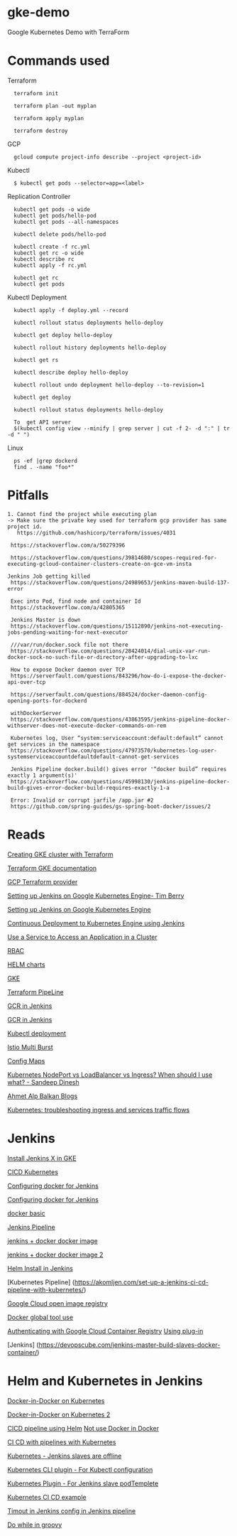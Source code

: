 # gke-demo
Google Kubernetes Demo with TerraForm

# Commands used
  Terraform
  
      terraform init

      terraform plan -out myplan

      terraform apply myplan
      
      terraform destroy

  GCP
      
      gcloud compute project-info describe --project <project-id>
      
  Kubectl
      
      $ kubectl get pods --selector=app=<label>
      
   Replication Controller
      
      kubectl get pods -o wide
      kubectl get pods/hello-pod
      kubectl get pods --all-namespaces

      kubectl delete pods/hello-pod

      kubectl create -f rc.yml
      kubectl get rc -o wide
      kubectl describe rc
      kubectl apply -f rc.yml

      kubectl get rc
      kubectl get pods
      
   Kubectl Deployment
   
      kubectl apply -f deploy.yml --record

      kubectl rollout status deployments hello-deploy

      kubectl get deploy hello-deploy

      kubectl rollout history deployments hello-deploy

      kubectl get rs

      kubectl describe deploy hello-deploy

      kubectl rollout undo deployment hello-deploy --to-revision=1

      kubectl get deploy

      kubectl rollout status deployments hello-deploy
      
      To  get API server 
      $(kubectl config view --minify | grep server | cut -f 2- -d ":" | tr -d " ")
   
  Linux
      
      ps -ef |grep dockerd
      find . -name "foo*"
      
# Pitfalls
    1. Cannot find the project while executing plan
    -> Make sure the private key used for terraform gcp provider has same project id.
       https://github.com/hashicorp/terraform/issues/4031
   
     https://stackoverflow.com/a/50279396
     
     https://stackoverflow.com/questions/39814680/scopes-required-for-executing-gcloud-container-clusters-create-on-gce-vm-insta
    
    Jenkins Job getting killed
     https://stackoverflow.com/questions/24989653/jenkins-maven-build-137-error
     
     Exec into Pod, find node and container Id
     https://stackoverflow.com/a/42805365
     
     Jenkins Master is down
     https://stackoverflow.com/questions/15112890/jenkins-not-executing-jobs-pending-waiting-for-next-executor
     
     ///var/run/docker.sock file not there
     https://stackoverflow.com/questions/28424014/dial-unix-var-run-docker-sock-no-such-file-or-directory-after-upgrading-to-lxc
    
     How to expose Docker daemon over TCP
     https://serverfault.com/questions/843296/how-do-i-expose-the-docker-api-over-tcp
     
     https://serverfault.com/questions/884524/docker-daemon-config-opening-ports-for-dockerd
     
     withDockerServer
     https://stackoverflow.com/questions/43863595/jenkins-pipeline-docker-withserver-does-not-execute-docker-commands-on-rem
     
     Kubernetes log, User “system:serviceaccount:default:default” cannot get services in the namespace
     https://stackoverflow.com/questions/47973570/kubernetes-log-user-systemserviceaccountdefaultdefault-cannot-get-services
     
     Jenkins Pipeline docker.build() gives error '“docker build” requires exactly 1 argument(s)'
     https://stackoverflow.com/questions/45998130/jenkins-pipeline-docker-build-gives-error-docker-build-requires-exactly-1-a
     
     Error: Invalid or corrupt jarfile /app.jar #2
     https://github.com/spring-guides/gs-spring-boot-docker/issues/2

# Reads
[Creating GKE cluster with Terraform](https://medium.com/@timhberry/learn-terraform-by-deploying-a-google-kubernetes-engine-cluster-a29071d9a6c2)

[Terraform GKE documentation](https://www.terraform.io/docs/providers/google/r/container_cluster.html)

[GCP Terraform provider](https://www.terraform.io/docs/providers/google/index.html)

[Setting up Jenkins on Google Kubernetes Engine- Tim Berry](https://medium.com/@timhberry/deploy-jenkins-to-google-kubernetes-engine-with-helm-60e0a4d7de93)

[Setting up Jenkins on Google Kubernetes Engine](https://cloud.google.com/solutions/jenkins-on-kubernetes-engine-tutorial)

[Continuous Deployment to Kubernetes Engine using Jenkins](https://cloud.google.com/solutions/continuous-delivery-jenkins-kubernetes-engine)

[Use a Service to Access an Application in a Cluster](https://kubernetes.io/docs/tasks/access-application-cluster/service-access-application-cluster/)

[RBAC](https://kubernetes.io/docs/reference/access-authn-authz/rbac/)

[HELM charts](https://github.com/helm/charts/tree/master/stable)

[GKE](https://medium.com/@timhberry/deploy-a-highly-available-shared-storage-service-in-google-kubernetes-engine-with-regional-bbc87276c8ea)

[Terraform PipeLine](https://medium.com/@timhberry/terraform-pipelines-in-jenkins-47267129ff06)

[GCR in Jenkins](https://itnext.io/setup-jenkins-with-google-container-registry-2f8d39aaa275)

[GCR in Jenkins](https://medium.com/google-cloud/how-to-push-docker-image-to-google-container-registry-gcr-through-jenkins-job-52b9d5ce9f7f)

[Kubectl deployment](https://cloud.google.com/kubernetes-engine/docs/tutorials/http-balancer)

[Istio Multi Burst](https://codelabs.developers.google.com/codelabs/istio-multi-burst/?source=post_page---------------------------#2)

[Config Maps](https://dzone.com/articles/configuring-spring-boot-on-kubernetes-with-configm)

[Kubernetes NodePort vs LoadBalancer vs Ingress? When should I use what? - Sandeep Dinesh](https://medium.com/google-cloud/kubernetes-nodeport-vs-loadbalancer-vs-ingress-when-should-i-use-what-922f010849e0)

[Ahmet Alp Balkan Blogs](https://medium.com/@ahmetb)

[Kubernetes: troubleshooting ingress and services traffic flows](https://medium.com/@ManagedKube/kubernetes-troubleshooting-ingress-and-services-traffic-flows-547ea867b120)




# Jenkins 
[Install Jenkins X in GKE](https://jenkins-x.io/getting-started/jenkins-x-gke-install-with-bot/)

[CICD  Kubernetes](https://www.linux.com/blog/learn/chapter/Intro-to-Kubernetes/2017/6/set-cicd-pipeline-jenkins-pod-kubernetes-part-2)

[Configuring docker for Jenkins](https://devopscube.com/jenkins-master-build-slaves-docker-container/)

[Configuring docker for Jenkins](https://medium.com/@elisegev/build-create-docker-images-continuously-with-jenkins-b64dc717e8f1)

[docker basic](https://docs.docker.com/articles/basics/)

[Jenkins Pipeline](https://www.youtube.com/watch?v=W-kCSO2YyVE)

[jenkins + docker docker image](https://github.com/shazChaudhry/docker-jenkins.git)

[jenkins + docker docker image 2](https://github.com/cognitiaclaeves/docker-jenkins2-dkr/blob/master/Dockerfile)

[Helm Install in Jenkins](https://github.com/camptocamp/jenkins-lib-helm/blob/master/src/com/camptocamp/Helm.groovy)

[Kubernetes Pipeline] (https://akomljen.com/set-up-a-jenkins-ci-cd-pipeline-with-kubernetes/)

[Google Cloud open image registry](https://console.cloud.google.com/gcr/images/cloud-solutions-images/GLOBAL)

[Docker global tool use](https://support.cloudbees.com/hc/en-us/articles/230922468-Pipeline-I-would-like-to-use-Docker-CLI-inside-of-a-Pipeline-job)

[Authenticating with Google Cloud Container Registry](https://cloud.google.com/container-registry/docs/advanced-authentication)
  [Using plug-in](https://stackoverflow.com/questions/45800883/jenkins-pipeline-build-with-docker-google-registry-and-google-auth-plugin)

[Jenkins] (https://devopscube.com/jenkins-master-build-slaves-docker-container/)

# Helm and Kubernetes in Jenkins
[Docker-in-Docker on Kubernetes](https://applatix.com/case-docker-docker-kubernetes-part/)

[Docker-in-Docker on Kubernetes 2](https://applatix.com/case-docker-docker-kubernetes-part-2/)

[CICD pipeline using Helm](https://dzone.com/articles/easily-automate-your-cicd-pipeline-with-jenkins-he)
[Not use Docker in Docker](https://jpetazzo.github.io/2015/09/03/do-not-use-docker-in-docker-for-ci/)

[CI CD with pipelines with Kubernetes](https://akomljen.com/set-up-a-jenkins-ci-cd-pipeline-with-kubernetes/)

[Kubernetes - Jenkins slaves are offline](https://stackoverflow.com/questions/38486848/kubernetes-jenkins-plugin-slaves-always-offline)

[Kubernetes CLI plugin - For Kubectl configuration](https://github.com/jenkinsci/kubernetes-cli-plugin/blob/master/README.md)

[Kubernetes Plugin - For Jenkins slave podTemplete](https://github.com/jenkinsci/kubernetes-plugin/tree/master/examples)

[Kubernetes CI CD example](https://akomljen.com/set-up-a-jenkins-ci-cd-pipeline-with-kubernetes/)

[Timout in Jenkins config in Jenkins pipeline](https://stackoverflow.com/questions/38096004/how-to-add-a-timeout-step-to-jenkins-pipeline)

[Do while in groovy](https://stackoverflow.com/questions/20921546/elegant-way-for-do-while-in-groovy)
